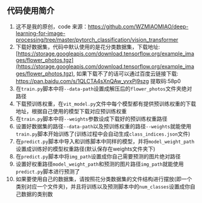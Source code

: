 ## 代码使用简介

1. 这不是我的原创，code 来源：https://github.com/WZMIAOMIAO/deep-learning-for-image-processing/tree/master/pytorch_classification/vision_transformer
2. 下载好数据集，代码中默认使用的是花分类数据集，下载地址: [https://storage.googleapis.com/download.tensorflow.org/example_images/flower_photos.tgz](https://storage.googleapis.com/download.tensorflow.org/example_images/flower_photos.tgz),
  如果下载不了的话可以通过百度云链接下载: https://pan.baidu.com/s/1QLCTA4sXnQAw_yvxPj9szg 提取码:58p0
3. 在`train.py`脚本中将`--data-path`设置成解压后的`flower_photos`文件夹绝对路径
4. 下载预训练权重，在`vit_model.py`文件中每个模型都有提供预训练权重的下载地址，根据自己使用的模型下载对应预训练权重
5. 在`train.py`脚本中将`--weights`参数设成下载好的预训练权重路径
6. 设置好数据集的路径`--data-path`以及预训练权重的路径`--weights`就能使用`train.py`脚本开始训练了(训练过程中会自动生成`class_indices.json`文件)
7. 在`predict.py`脚本中导入和训练脚本中同样的模型，并将`model_weight_path`设置成训练好的模型权重路径(默认保存在weights文件夹下)
8. 在`predict.py`脚本中将`img_path`设置成你自己需要预测的图片绝对路径
9. 设置好权重路径`model_weight_path`和预测的图片路径`img_path`就能使用`predict.py`脚本进行预测了
10. 如果要使用自己的数据集，请按照花分类数据集的文件结构进行摆放(即一个类别对应一个文件夹)，并且将训练以及预测脚本中的`num_classes`设置成你自己数据的类别数
